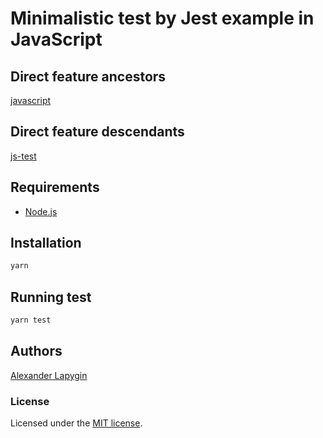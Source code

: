 # Minimalistic test by Jest example in JavaScript

## Direct feature ancestors

[javascript](https://github.com/softspider/javascript)

## Direct feature descendants

[js-test](https://github.com/softspider/js-test)

## Requirements

* [Node.js](https://nodejs.org/en/download/package-manager/)

## Installation

```sh
yarn
```

## Running test

```sh
yarn test
```

## Authors

[Alexander Lapygin](https://github.com/AlexanderLapygin)

### License

Licensed under the [MIT license](./LICENSE).

